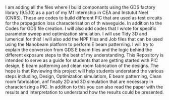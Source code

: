 I am adding all the files where I build componants using the GDS factory library (9.5.10) as a part of my M1 internship in CEA and Instutut Neel (CNRS). 
These are codes to build different PIC that are used as test circuits for the propagation loss characterisation of th waveguide. 
In addition to the Codes for GDS file creation. I will also add codes that I wrote for specific parameter sweep and optimization simulation. I will use Tidy 3D and lumerical for this!
I will also add the NPF files and Job files that can be used using the Nanobeam platform to perform E beam patterning. 
I will try to explain the conversion from GDS  E beam files and the logic behind the different exposure steps to the best of my understanding. 
This Repository is intended to serve as a guide for students that are getting started with PIC design, E beam patterning and clean room fabrication of the designs. 
The hope is that Reviewing this project will help students understand the various steps including, Design, Optimization simulatiom, E beam patterning, Clean room fabrication, anf finally 2D and 3D simulation that are necessary in characterizing a PIC.
In addition to this you can also read the paper with the results and interpretation to understand how the results could be presented. 
